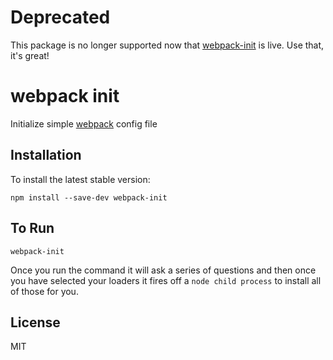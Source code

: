 # Deprecated
This package is no longer supported now that [webpack-init](https://github.com/webpack/webpack-cli) is live. Use that, it's great!

# webpack init
Initialize simple [webpack](http://webpack.github.io) config file

## Installation
To install the latest stable version:
```
npm install --save-dev webpack-init
```

## To Run
`webpack-init`

Once you run the command it will ask a series of questions and then once you have
selected your loaders it fires off a `node child process` to install all of those
for you.

## License
MIT
